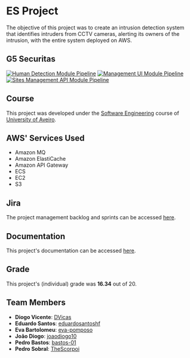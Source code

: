 # ES Project

The objective of this project was to create an intrusion detection system that identifies intruders from CCTV cameras, alerting its owners of the intrusion, with the entire system deployed on AWS.

## G5 Securitas

[![Human Detection Module Pipeline](https://github.com/eduardosantoshf/es-project/actions/workflows/human-detection.yaml/badge.svg)](https://github.com/eduardosantoshf/es-project/actions/workflows/human-detection.yaml)
[![Management UI Module Pipeline](https://github.com/eduardosantoshf/es-project/actions/workflows/management-ui.yaml/badge.svg)](https://github.com/eduardosantoshf/es-project/actions/workflows/management-ui.yaml)
[![Sites Management API Module Pipeline](https://github.com/eduardosantoshf/es-project/actions/workflows/sites-management-api-coverage.yaml/badge.svg)](https://github.com/eduardosantoshf/es-project/actions/workflows/sites-management-api-coverage.yaml)

## Course
This project was developed under the [Software Engineering](https://www.ua.pt/en/uc/2381) course of [University of Aveiro](https://www.ua.pt/).

## AWS' Services Used

* Amazon MQ
* Amazon ElastiCache
* Amazon API Gateway
* ECS
* EC2
* S3

## Jira

The project management backlog and sprints can be accessed [here](https://g5-securitas.atlassian.net/jira/software/projects/GS/boards/1/backlog).

## Documentation

This project's documentation can be accessed [here](https://eduardosantoshf.github.io/es-project/).

## Grade 
This project's (individual) grade was **16.34** out of 20.

## Team Members
* **Diogo Vicente**: [DVicas](https://github.com/DVicas)
* **Eduardo Santos**: [eduardosantoshf](https://github.com/eduardosantoshf)
* **Eva Bartolomeu**: [eva-pomposo](https://github.com/eva-pomposo)
* **João Diogo**: [joaodiogo10](https://github.com/joaodiogo10)
* **Pedro Bastos**: [bastos-01](https://github.com/bastos-01)
* **Pedro Sobral**: [TheScorpoi](https://github.com/TheScorpoi)
